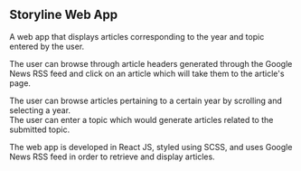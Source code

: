 ## Storyline Web App
A web app that displays articles corresponding to the year and topic entered by the user.

The user can browse through article headers generated through the Google News RSS feed and click on an article which will take them to the article's page.

The user can browse articles pertaining to a certain year by scrolling and selecting a year.<br>
The user can enter a topic which would generate articles related to the submitted topic.

The web app is developed in React JS, styled using SCSS, and uses Google News RSS feed in order to retrieve and display articles.

